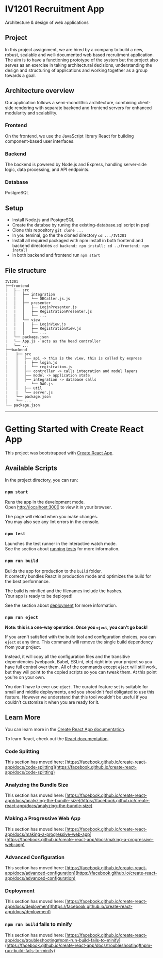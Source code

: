 # IV1201 Recruitment App
Architecture &amp; design of web applications

## Project
In this project assignment, we are hired by a company to build a new, robust, scalable and well-documented web based recruitment application.
The aim is to have a functioning prototype of the system but the project also serves as an exercise in taking architectural decisions, understanding the design and structuring of applications and working together as a group towards a goal.

## Architecture overview
Our application follows a semi-monolithic architecture, combining client-side rendering with separate backend and frontend servers for enhanced modularity and scalability.
### Frontend
On the frontend, we use the JavaScript library React for building component-based user interfaces.
### Backend
The backend is powered by Node.js and Express, handling server-side logic, data processing, and API endpoints.

### Database
PostgreSQL

## Setup
* Install Node.js and PostgreSQL
* Create the databse by runing the existing-database.sql script in psql
* Clone this repository ```git clone ...```
* In you teminal, go the the cloned directory ```cd .../IV1201```
* Install all required packaged with npm install in both frontend and backend directories ```cd backend; npm install; cd ../frontend; npm install```
* In both backend and frontend run ```npm start```

## File structure
```
IV1201
├──frontend
|   ├── src
|   │   ├── integration
|   |   │   └── DBCaller.js.js
|   │   ├── presenter
|   |   │   ├── LoginPresenter.js
|   |   │   ├── RegistrationPresenter.js
|   |   │   └── ...
|   │   └── view
|   |   │   ├── LoginView.js
|   |   │   ├── RegistrationView.js
|   |   │   └── ...
|   └── package.json
|   └── App.js - acts as the head controller
|   └── ...
├──backend
|    ├── src
|    │   ├── api -> this is the view, this is called by express
|    │   |  ├── login.js
|    │   |  └── registration.js
|    │   ├── controller -> calls integration and model layers
|    │   ├── model -> application state
|    │   ├── integration -> database calls
|    │      └── DAO.js
|    │   ├── util
|    |   └── server.js
|    └── package.json
|    └── ...
└── package.json
```


________________________________________

# Getting Started with Create React App

This project was bootstrapped with [Create React App](https://github.com/facebook/create-react-app).

## Available Scripts

In the project directory, you can run:

### `npm start`

Runs the app in the development mode.\
Open [http://localhost:3000](http://localhost:3000) to view it in your browser.

The page will reload when you make changes.\
You may also see any lint errors in the console.

### `npm test`

Launches the test runner in the interactive watch mode.\
See the section about [running tests](https://facebook.github.io/create-react-app/docs/running-tests) for more information.

### `npm run build`

Builds the app for production to the `build` folder.\
It correctly bundles React in production mode and optimizes the build for the best performance.

The build is minified and the filenames include the hashes.\
Your app is ready to be deployed!

See the section about [deployment](https://facebook.github.io/create-react-app/docs/deployment) for more information.

### `npm run eject`

**Note: this is a one-way operation. Once you `eject`, you can't go back!**

If you aren't satisfied with the build tool and configuration choices, you can `eject` at any time. This command will remove the single build dependency from your project.

Instead, it will copy all the configuration files and the transitive dependencies (webpack, Babel, ESLint, etc) right into your project so you have full control over them. All of the commands except `eject` will still work, but they will point to the copied scripts so you can tweak them. At this point you're on your own.

You don't have to ever use `eject`. The curated feature set is suitable for small and middle deployments, and you shouldn't feel obligated to use this feature. However we understand that this tool wouldn't be useful if you couldn't customize it when you are ready for it.

## Learn More

You can learn more in the [Create React App documentation](https://facebook.github.io/create-react-app/docs/getting-started).

To learn React, check out the [React documentation](https://reactjs.org/).

### Code Splitting

This section has moved here: [https://facebook.github.io/create-react-app/docs/code-splitting](https://facebook.github.io/create-react-app/docs/code-splitting)

### Analyzing the Bundle Size

This section has moved here: [https://facebook.github.io/create-react-app/docs/analyzing-the-bundle-size](https://facebook.github.io/create-react-app/docs/analyzing-the-bundle-size)

### Making a Progressive Web App

This section has moved here: [https://facebook.github.io/create-react-app/docs/making-a-progressive-web-app](https://facebook.github.io/create-react-app/docs/making-a-progressive-web-app)

### Advanced Configuration

This section has moved here: [https://facebook.github.io/create-react-app/docs/advanced-configuration](https://facebook.github.io/create-react-app/docs/advanced-configuration)

### Deployment

This section has moved here: [https://facebook.github.io/create-react-app/docs/deployment](https://facebook.github.io/create-react-app/docs/deployment)

### `npm run build` fails to minify

This section has moved here: [https://facebook.github.io/create-react-app/docs/troubleshooting#npm-run-build-fails-to-minify](https://facebook.github.io/create-react-app/docs/troubleshooting#npm-run-build-fails-to-minify)
